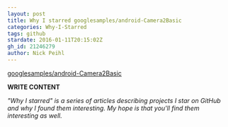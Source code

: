 ```yaml
---
layout: post
title: Why I starred googlesamples/android-Camera2Basic
categories: Why-I-Starred
tags: github
stardate: 2016-01-11T20:15:02Z
gh_id: 21246279
author: Nick Peihl
---
```


[googlesamples/android-Camera2Basic](star.repo.html_url)

**WRITE CONTENT**

*"Why I starred" is a series of articles describing projects I star on GitHub and why I found them interesting. My hope is that you'll find them interesting as well.*

